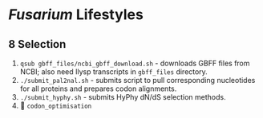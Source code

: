 # *Fusarium* Lifestyles

## 8 Selection

1. `qsub gbff_files/ncbi_gbff_download.sh` - downloads GBFF files from NCBI; also need Ilysp transcripts in `gbff_files` directory.
2. `./submit_pal2nal.sh` - submits script to pull corresponding nucleotides for all proteins and prepares codon alignments.
3. `./submit_hyphy.sh` - submits HyPhy dN/dS selection methods.
4. :file_folder: `codon_optimisation`
